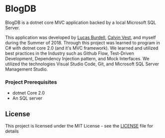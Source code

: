 # BlogDB
BlogDB is a dotnet core MVC application backed by a local Microsoft SQL Server.

This application was developed by [Lucas Burdell](https://github.com/lucas-burdell), [Calvin Vest](https://github.com/CalvinVest), and myself during the Summer of 2018. Through this project was learned to program in C# with dotnet core 2.0 (and it's MVC framework). We learned and utilized best practices in the Industry such as Github Flow, Test-Driven Development, Dependency Injection pattern, and Mock Interfaces. We utilized the technologies Visual Studio Code, Git, and Microsoft SQL Server Management Studio.   

### Project Prerequisites
* dotnet Core 2.0
* An SQL server

## License
This project is licensed under the MIT License - see the [LICENSE](LICENSE) file for details

